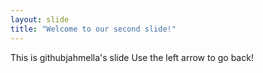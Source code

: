 ```yaml
---
layout: slide
title: "Welcome to our second slide!"
---
```

This is githubjahmella's slide
Use the left arrow to go back!